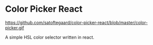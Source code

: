 # Color Picker React

https://github.com/satoftegaard/color-picker-react/blob/master/color-picker.gif

A simple HSL color selector written in react. 

